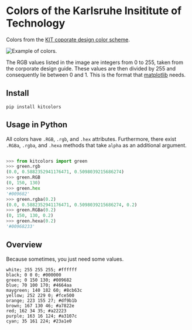 # Colors of the Karlsruhe Insititute of Technology
Colors from the [KIT coporate design color scheme](https://www.sek.kit.edu/downloads/dokumente-pkm/2_Gestaltungsgrundlagen_Farben.pdf). 

![Example of colors.](https://raw.githubusercontent.com/camminady/kitcolors/master/scripts/example.png)

The RGB values listed in the image are integers from 0 to 255, taken from the corporate design guide. These values are then  divided by 255 and consequently lie between 0 and 1. This is the format that [matplotlib](https://matplotlib.org/) needs.

## Install 

```
pip install kitcolors
```


## Usage in Python
All colors have `.RGB`, `.rgb`, and `.hex` attributes.
Furthermore, there exist `.RGBa`, `.rgba`, and `.hexa` methods that take `alpha` as an additional argument.


```python

>>> from kitcolors import green
>>> green.rgb
(0.0, 0.5882352941176471, 0.5098039215686274)
>>> green.RGB
(0, 150, 130)
>>> green.hex
'#009682'
>>> green.rgba(0.2)
(0.0, 0.5882352941176471, 0.5098039215686274, 0.2)
>>> green.RGBa(0.2)
(0, 150, 130, 0.2)
>>> green.hexa(0.2)
'#00968233'

```



## Overview
Because sometimes, you just need some values.
```
white; 255 255 255; #ffffff
black; 0 0 0; #000000
green; 0 150 130; #009682
blue; 70 100 170; #4664aa
maygreen; 140 182 60; #8cb63c
yellow; 252 229 0; #fce500
orange; 223 155 27; #df9b1b
brown; 167 130 46; #a7822e
red; 162 34 35; #a22223
purple; 163 16 124; #a3107c
cyan; 35 161 224; #23a1e0
```
